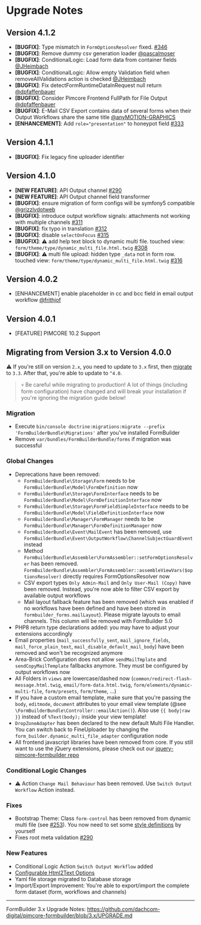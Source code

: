 # Upgrade Notes

## Version 4.1.2
- **[BUGFIX]**: Type mismatch in `FormOptionsResolver` fixed. [#346](https://github.com/dachcom-digital/pimcore-formbuilder/pull/347)
- **[BUGFIX]**: Remove dummy csv generation loader [@pascalmoser](https://github.com/dachcom-digital/pimcore-formbuilder/pull/328)
- **[BUGFIX]**: ConditionalLogic: Load form data from container fields [@JHeimbach](https://github.com/dachcom-digital/pimcore-formbuilder/pull/330)
- **[BUGFIX]**: ConditionalLogic: Allow empty Validation field when removeAllValidations action is checked [@JHeimbach](https://github.com/dachcom-digital/pimcore-formbuilder/pull/331)
- **[BUGFIX]**: Fix detectFormRuntimeDataInRequest null return [@dpfaffenbauer](https://github.com/dachcom-digital/pimcore-formbuilder/pull/335)
- **[BUGFIX]**: Consider Pimcore Frontend FullPath for File Output [@dpfaffenbauer](https://github.com/dachcom-digital/pimcore-formbuilder/pull/336)
- **[BUGFIX]**: E-Mail CSV Export contains data of several forms when their Output Workflows share the same title [@anyMOTION-GRAPHICS](https://github.com/dachcom-digital/pimcore-formbuilder/issues/325)
- **[ENHANCEMENT]**: Add `role="presentation"` to honeypot field [#333](https://github.com/dachcom-digital/pimcore-formbuilder/issues/333)

## Version 4.1.1
- **[BUGFIX]**: Fix legacy fine uploader identifier

## Version 4.1.0
- **[NEW FEATURE]**: API Output channel [#290](https://github.com/dachcom-digital/pimcore-formbuilder/issues/301)
- **[NEW FEATURE]**: API Output channel field transformer
- **[BUGFIX]**: ensure migration of form configs will be symfony5 compatible [@grizzlydotweb](https://github.com/dachcom-digital/pimcore-formbuilder/pull/310)
- **[BUGFIX]**: introduce output workflow signals: attachments not working with multiple channels [#311](https://github.com/dachcom-digital/pimcore-formbuilder/issues/311) 
- **[BUGFIX]**: fix typo in translation [#312](https://github.com/dachcom-digital/pimcore-formbuilder/issues/312)
- **[BUGFIX]**: disable `selectOnFocus` [#315](https://github.com/dachcom-digital/pimcore-formbuilder/issues/315)
- **[BUGFIX]**: ⚠️ add help text block to dynamic multi file. touched view: `form/theme/type/dynamic_multi_file.html.twig` [#308](https://github.com/dachcom-digital/pimcore-formbuilder/issues/308)
- **[BUGFIX]**: ⚠️ multi file upload: hidden type `_data` not in form row. touched view: `form/theme/type/dynamic_multi_file.html.twig` [#316](https://github.com/dachcom-digital/pimcore-formbuilder/issues/316) 

## Version 4.0.2
- [ENHANCEMENT] enable placeholder in cc and bcc field in email output workflow [@frithjof](https://github.com/dachcom-digital/pimcore-formbuilder/pull/305)

## Version 4.0.1
- [FEATURE] PIMCORE 10.2 Support
 
## Migrating from Version 3.x to Version 4.0.0
⚠️ If you're still on version `2.x`, you need to update to `3.x` first, then [migrate](https://github.com/dachcom-digital/pimcore-formbuilder/blob/3.x/UPGRADE.md) to `3.3`. After that, you're able to update to `^4.0`.

> 💀 Be careful while migrating to production!
> A lot of things (including form configuration) have changed and will break your installation if you're ignoring the migration guide below!

### Migration
- Execute `bin/console doctrine:migrations:migrate --prefix 'FormBuilderBundle\Migrations'` after you've installed FormBuilder
- Remove `var/bundles/FormBuilderBundle/forms` if migration was successful

### Global Changes
- Deprecations have been removed:
  - `FormBuilderBundle\Storage\Form` needs to be `FormBuilderBundle\Model\FormDefinition` now
  - `FormBuilderBundle\Storage\FormInterface` needs to be `FormBuilderBundle\Model\FormDefinitionInterface` now
  - `FormBuilderBundle\Storage\FormFieldSimpleInterface` needs to be `FormBuilderBundle\Model\FieldDefinitionInterface` now
  - `FormBuilderBundle\Manager\FormManager` needs to be `FormBuilderBundle\Manager\FormDefinitionManager` now
  - `FormBuilderBundle\Event\MailEvent` has been removed, use `FormBuilderBundle\Event\OutputWorkflow\ChannelSubjectGuardEvent` instead
  - Method `FormBuilderBundle\Assembler\FormAssembler::setFormOptionsResolver` has been removed. `FormBuilderBundle\Assembler\FormAssembler::assembleViewVars($optionsResolver)` directly requires FormOptionsResolver now
  - CSV export types `Only Admin-Mail` and `Only User-Mail (Copy)` have been removed. Instead, you're now able to filter CSV export by available output workflows
  - Mail layout fallback feature has been removed (which was enabled if no workflows have been defined and have been stored in `formbuilder_forms.mailLayout`). Please migrate layouts to email channels. This column will be removed with FormBuilder 5.0
- PHP8 return type declarations added: you may have to adjust your extensions accordingly
- Email properties (`mail_successfully_sent`, `mail_ignore_fields`, `mail_force_plain_text`, `mail_disable_default_mail_body`) have been removed and won't be recognized anymore
- Area-Brick Configuration does not allow `sendMailTmplate` and `sendCopyMailTemplate` fallbacks anymore. They must be configured by output workflows now
- All Folders in `views` are lowercase/dashed now (`common/redirect-flash-message.html.twig`, `email/form-data.html.twig`, `form/elements/dynamic-multi-file`, `form/presets`, `form/theme`, ...)
- If you have a custom email template, make sure that you're passing the `body`, `editmode`, `document` attributes to your email view template (@see `\FormBuilderBundle\Controller::emailAction()`). Also use `{{ body|raw }}` instead of `%Text(body);` inside your view template!
- `DropZoneAdapter` has been declared to the new default Multi File Handler. You can switch back to FineUploader by changing the `form_builder.dynamic_multi_file_adapter` configuration node
- All frontend javascript libraries have been removed from core. If you still want to use the jQuery extensions, please check out our [jquery-pimcore-formbuilder repo](https://github.com/dachcom-digital/jquery-pimcore-formbuilder)

### Conditional Logic Changes
- ⚠️ Action `Change Mail Behaviour` has been removed. Use `Switch Output Workflow` Action instead. 

### Fixes
- Bootstrap Theme: Class `form-control` has been removed from dynamic multi file (see [#253](https://github.com/dachcom-digital/pimcore-formbuilder/pull/253)). You now need to set some [style definitions](docs/90_FrontendTips.md#multi-file-validation) by yourself
- Fixes root meta validation [#290](https://github.com/dachcom-digital/pimcore-formbuilder/issues/290)

### New Features
- Conditional Logic Action `Switch Output Workflow` added
- [Configurable Html2Text Options](./docs/OutputWorkflow/10_EmailChannel.md#configure-html2text-options)
- Yaml file storage migrated to Database storage
- Import/Export Improvement: You're able to export/import the complete form dataset (form, workflows and channels)

***

FormBuilder 3.x Upgrade Notes: https://github.com/dachcom-digital/pimcore-formbuilder/blob/3.x/UPGRADE.md
